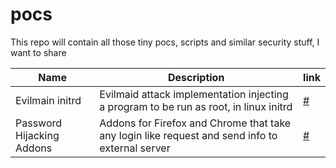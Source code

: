 # pocs
This repo will contain all those tiny pocs, scripts and similar security stuff, I want to share

| Name                      | Description                                                                                     | link                           |
| ------------------------- | ----------------------------------------------------------------------------------------------- | ------------------------------ |
| Evilmain initrd           | Evilmaid attack implementation injecting a program to be run as root, in linux initrd           | [#](evilmaid-initrd)           |
| Password Hijacking Addons | Addons for Firefox and Chrome that take any login like request and send info to external server | [#](password-hijacking-addons) |
